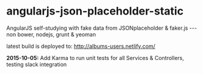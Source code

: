 # angularjs-json-placeholder-static
AngularJS self-studying with fake data from JSONplaceholder &amp; faker.js --- non bower, nodejs, grunt &amp; yeoman

latest build is deployed to: http://albums-users.netlify.com/

**2015-10-05:** Add Karma to run unit tests for all Services & Controllers, testing slack integration

